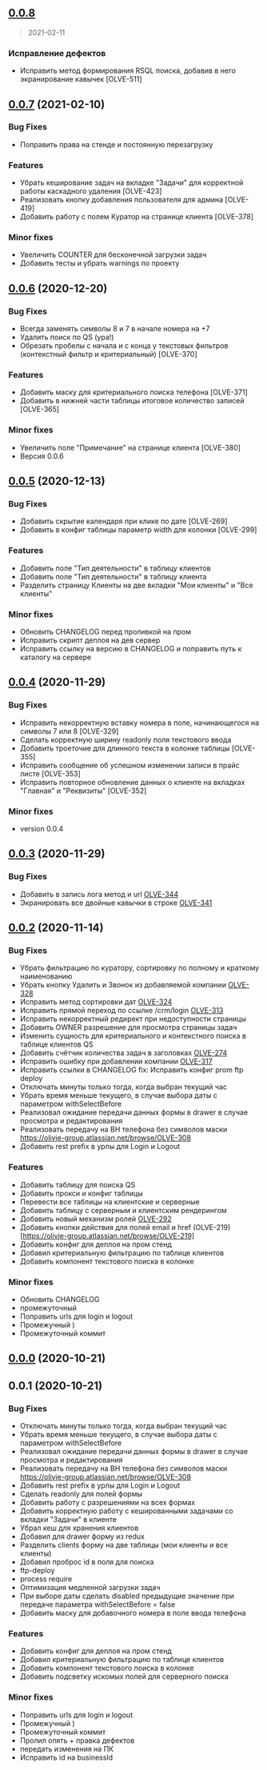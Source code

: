 
<a name="0.0.8"></a>
## [0.0.8](https://bitbucket.org/olivje_group/olivje.crm.pl/compare/0.0.8..0.0.7)

> 2021-02-11

### Исправление дефектов

* Исправить метод формирования RSQL поиска, добавив в него экранирование кавычек [OLVE-511]


<a name="0.0.7"></a>
## [0.0.7](https://bitbucket.org/olivje_group/olivje.crm.pl/compare/0.0.7..0.0.6) (2021-02-10)

### Bug Fixes

* Поправить права на стенде и постоянную перезагрузку

### Features

* Убрать кеширование задач на вкладке "Задачи" для корректной работы каскадного удаления [OLVE-423]
* Реализовать кнопку добавления пользователя для админа [OLVE-419]
* Добавить работу с полем Куратор на странице клиента [OLVE-378]

### Minor fixes

* Увеличить COUNTER для бесконечной загрузки задач
* Добавить тесты и убрать warnings по проекту


<a name="0.0.6"></a>
## [0.0.6](https://bitbucket.org/olivje_group/olivje.crm.pl/compare/0.0.6..0.0.5) (2020-12-20)

### Bug Fixes

* Всегда заменять символы 8 и 7 в начале номера на +7
* Удалить поиск по QS (ура!)
* Обрезать пробелы с начала и с конца у текстовых фильтров (контекстный фильтр и критериальный) [OLVE-370]

### Features

* Добавить маску для критериального поиска телефона [OLVE-371]
* Добавить в нижней части таблицы итоговое количество записей [OLVE-365]

### Minor fixes

* Увеличить поле "Примечание" на странице клиента [OLVE-380]
* Версия 0.0.6


<a name="0.0.5"></a>
## [0.0.5](https://bitbucket.org/olivje_group/olivje.crm.pl/compare/0.0.5..0.0.4) (2020-12-13)

### Bug Fixes

* Добавить скрытие календаря при клике по дате [OLVE-269]
* Добавить в конфиг таблицы параметр width для колонки [OLVE-299]

### Features

* Добавить поле "Тип деятельности" в таблицу клиентов
* Добавить поле "Тип деятельности" в таблицу клиента
* Разделить страницу Клиенты на две вкладки "Мои клиенты" и "Все клиенты"

### Minor fixes

* Обновить CHANGELOG перед проливкой на пром
* Исправить скрипт деплоя на дев сервер
* Исправить ссылку на версию в CHANGELOG и поправить путь к каталогу на сервере


<a name="0.0.4"></a>
## [0.0.4](https://bitbucket.org/olivje_group/olivje.crm.pl/compare/0.0.4..0.0.3) (2020-11-29)

### Bug Fixes

* Исправить некорректную вставку номера в поле, начинающегося на символы 7 или 8 [OLVE-329]
* Сделать корректную ширину readonly поля текстового ввода
* Добавить троеточие для длинного текста в колонке таблицы [OLVE-355]
* Исправить сообщение об успешном изменении записи в прайс листе [OLVE-353]
* Исправить повторное обновление данных о клиенте на вкладках "Главная" и "Реквизиты" [OLVE-352]

### Minor fixes

* version 0.0.4


<a name="0.0.3"></a>
## [0.0.3](https://bitbucket.org/olivje_group/olivje.crm.pl/compare/0.0.3..0.0.2) (2020-11-29)

### Bug Fixes

* Добавить в запись лога метод и url [OLVE-344](https://olivje-group.atlassian.net/browse/OLVE-344)
* Экранировать все двойные кавычки в строке [OLVE-341](https://olivje-group.atlassian.net/browse/OLVE-341)


<a name="0.0.2"></a>
## [0.0.2](https://bitbucket.org/olivje_group/olivje.crm.pl/compare/0.0.2..0.0.0) (2020-11-14)

### Bug Fixes

* Убрать фильтрацию по куратору, сортировку по полному и краткому наименованию
* Убрать кнопку Удалить и Звонок из добавляемой компании [OLVE-328](https://olivje-group.atlassian.net/browse/OLVE-328)
* Исправить метод сортировки дат [OLVE-324](https://olivje-group.atlassian.net/browse/OLVE-324)
* Исправить прямой переход по ссылке /crm/login [OLVE-313](https://olivje-group.atlassian.net/browse/OLVE-313)
* Исправить некорректный редирект при недоступности страницы
* Добавить OWNER разрешение для просмотра страницы задач
* Изменить сущность для критериального и контекстного поиска в таблице клиентов QS
* Добавить счётчик количества задач в заголовках [OLVE-274](https://olivje-group.atlassian.net/browse/OLVE-274)
* Исправить ошибку при добавлении компании [OLVE-317](https://olivje-group.atlassian.net/browse/OLVE-317)
* Исправить ссылки в CHANGELOG fix: Исправить конфиг prom ftp deploy
* Отключать минуты только тогда, когда выбран текущий час
* Убрать время меньше текущего, в случае выбора даты с параметром withSelectBefore
* Реализовал ожидание передачи данных формы в drawer в случае просмотра и редактирования
* Реализовать передачу на BH телефона без символов маски https://olivje-group.atlassian.net/browse/OLVE-308
* Добавить rest prefix в урлы для Login и Logout

### Features

* Добавить таблицу для поиска QS
* Добавить прокси и конфиг таблицы
* Перевести все таблицы на клиентские и серверные
* Добавить таблицу с серверным и клиентским рендерингом
* Добавить новый механизм ролей [OLVE-292](https://olivje-group.atlassian.net/browse/OLVE-292)
* Добавить кнопки действия для полей email и href (OLVE-219)[https://olivje-group.atlassian.net/browse/OLVE-219]
* Добавить конфиг для деплоя на пром стенд
* Добавил критериальную фильтрацию по таблице клиентов
* Добавить компонент текстового поиска в колонке

### Minor fixes

* Обновить CHANGELOG
* промежуточный
* Поправить urls для login и logout
* Промежучный )
* Промежуточный коммит


<a name="0.0.0"></a>
## [0.0.0](https://bitbucket.org/olivje_group/olivje.crm.pl/compare/0.0.0..0.0.1) (2020-10-21)


<a name="0.0.1"></a>
## 0.0.1 (2020-10-21)

### Bug Fixes

* Отключать минуты только тогда, когда выбран текущий час
* Убрать время меньше текущего, в случае выбора даты с параметром withSelectBefore
* Реализовал ожидание передачи данных формы в drawer в случае просмотра и редактирования
* Реализовать передачу на BH телефона без символов маски https://olivje-group.atlassian.net/browse/OLVE-308
* Добавить rest prefix в урлы для Login и Logout
* Сделать readonly для полей формы
* Добавить работу с разрешениями на всех формах
* Добавить корректную работу с кешированными задачами со вкладки "Задачи" в клиенте
* Убрал кеш для хранения клиентов
* Добавил для drawer форму из redux
* Разделить clients форму на две таблицы (мои клиенты и все клиенты)
* Добавил проброс id в поля для поиска
* ftp-deploy
* process require
* Оптимизация медленной загрузки задач
* При выборе даты сделать disabled предыдущие значение при передаче параметра withSelectBefore = false
* Добавить маску для добавочного номера в поле ввода телефона

### Features

* Добавить конфиг для деплоя на пром стенд
* Добавил критериальную фильтрацию по таблице клиентов
* Добавить компонент текстового поиска в колонке
* Добавить подсветку искомых полей для серверного поиска

### Minor fixes

* Поправить urls для login и logout
* Промежучный )
* Промежуточный коммит
* Пролил опять + правка дефектов
* передать изменения на ПК
* Исправить id на businessId

